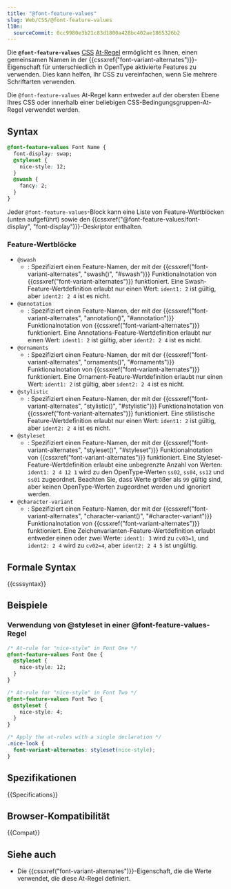 ```yaml
---
title: "@font-feature-values"
slug: Web/CSS/@font-feature-values
l10n:
  sourceCommit: 0cc9980e3b21c83d1800a428bc402ae1865326b2
---
```


Die **`@font-feature-values`** [CSS](/de/docs/Web/CSS) [At-Regel](/de/docs/Web/CSS/CSS_syntax/At-rule) ermöglicht es Ihnen, einen gemeinsamen Namen in der {{cssxref("font-variant-alternates")}}-Eigenschaft für unterschiedlich in OpenType aktivierte Features zu verwenden. Dies kann helfen, Ihr CSS zu vereinfachen, wenn Sie mehrere Schriftarten verwenden.

Die `@font-feature-values` At-Regel kann entweder auf der obersten Ebene Ihres CSS oder innerhalb einer beliebigen CSS-Bedingungsgruppen-At-Regel verwendet werden.

## Syntax

```css
@font-feature-values Font Name {
  font-display: swap;
  @styleset {
    nice-style: 12;
  }
  @swash {
    fancy: 2;
  }
}
```

Jeder `@font-feature-values`-Block kann eine Liste von Feature-Wertblöcken (unten aufgeführt) sowie den {{cssxref("@font-feature-values/font-display", "font-display")}}-Deskriptor enthalten.

### Feature-Wertblöcke

- `@swash`
  - : Spezifiziert einen Feature-Namen, der mit der {{cssxref("font-variant-alternates", "swash()", "#swash")}} Funktionalnotation von {{cssxref("font-variant-alternates")}} funktioniert. Eine Swash-Feature-Wertdefinition erlaubt nur einen Wert: `ident1: 2` ist gültig, aber `ident2: 2 4` ist es nicht.
- `@annotation`
  - : Spezifiziert einen Feature-Namen, der mit der {{cssxref("font-variant-alternates", "annotation()", "#annotation")}} Funktionalnotation von {{cssxref("font-variant-alternates")}} funktioniert. Eine Annotations-Feature-Wertdefinition erlaubt nur einen Wert: `ident1: 2` ist gültig, aber `ident2: 2 4` ist es nicht.
- `@ornaments`
  - : Spezifiziert einen Feature-Namen, der mit der {{cssxref("font-variant-alternates", "ornaments()", "#ornaments")}} Funktionalnotation von {{cssxref("font-variant-alternates")}} funktioniert. Eine Ornament-Feature-Wertdefinition erlaubt nur einen Wert: `ident1: 2` ist gültig, aber `ident2: 2 4` ist es nicht.
- `@stylistic`
  - : Spezifiziert einen Feature-Namen, der mit der {{cssxref("font-variant-alternates", "stylistic()", "#stylistic")}} Funktionalnotation von {{cssxref("font-variant-alternates")}} funktioniert. Eine stilistische Feature-Wertdefinition erlaubt nur einen Wert: `ident1: 2` ist gültig, aber `ident2: 2 4` ist es nicht.
- `@styleset`
  - : Spezifiziert einen Feature-Namen, der mit der {{cssxref("font-variant-alternates", "styleset()", "#styleset")}} Funktionalnotation von {{cssxref("font-variant-alternates")}} funktioniert. Eine Styleset-Feature-Wertdefinition erlaubt eine unbegrenzte Anzahl von Werten: `ident1: 2 4 12 1` wird zu den OpenType-Werten `ss02`, `ss04`, `ss12` und `ss01` zugeordnet. Beachten Sie, dass Werte größer als `99` gültig sind, aber keinen OpenType-Werten zugeordnet werden und ignoriert werden.
- `@character-variant`
  - : Spezifiziert einen Feature-Namen, der mit der {{cssxref("font-variant-alternates", "character-variant()", "#character-variant")}} Funktionalnotation von {{cssxref("font-variant-alternates")}} funktioniert. Eine Zeichenvarianten-Feature-Wertdefinition erlaubt entweder einen oder zwei Werte: `ident1: 3` wird zu `cv03=1`, und `ident2: 2 4` wird zu `cv02=4`, aber `ident2: 2 4 5` ist ungültig.

## Formale Syntax

{{csssyntax}}

## Beispiele

### Verwendung von @styleset in einer @font-feature-values-Regel

```css
/* At-rule for "nice-style" in Font One */
@font-feature-values Font One {
  @styleset {
    nice-style: 12;
  }
}

/* At-rule for "nice-style" in Font Two */
@font-feature-values Font Two {
  @styleset {
    nice-style: 4;
  }
}

/* Apply the at-rules with a single declaration */
.nice-look {
  font-variant-alternates: styleset(nice-style);
}
```

## Spezifikationen

{{Specifications}}

## Browser-Kompatibilität

{{Compat}}

## Siehe auch

- Die {{cssxref("font-variant-alternates")}}-Eigenschaft, die die Werte verwendet, die diese At-Regel definiert.
